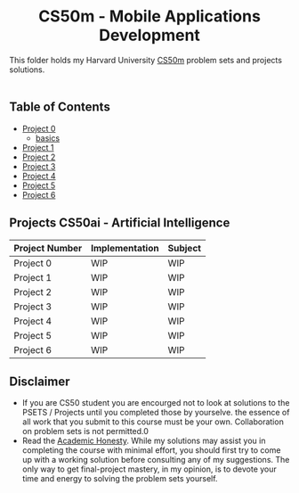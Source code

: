 <h1 align="center"> CS50m - Mobile Applications Development </h1>

This folder holds my Harvard University <a href="https://cs50.harvard.edu/mobile/2018/">CS50m</a> problem sets and projects solutions.
<br/><br/>

## Table of Contents
- [Project 0](project0)
  - [basics](project0/basic)
- [Project 1](project1)
- [Project 2](project2)
- [Project 3](project3)
- [Project 4](project4)
- [Project 5](project5)
- [Project 6](project5)


## Projects CS50ai - Artificial Intelligence
| Project Number | Implementation                         | Subject                  |
| -------------- | -------------------------------------- | ------------------------ |
| Project 0      | WIP                                    | WIP                      |
| Project 1      | WIP                                    | WIP                      |
| Project 2      | WIP                                    | WIP                      |
| Project 3      | WIP                                    | WIP                      |
| Project 4      | WIP                                    | WIP                      |
| Project 5      | WIP                                    | WIP                      |
| Project 6      | WIP                                    | WIP                      |

## Disclaimer
- If you are CS50 student you are encourged not to look at solutions to the PSETS / Projects until you completed those by yourselve. the essence of all work that you submit to this course must be your own. Collaboration on problem sets is not permitted.0
- Read the [Academic Honesty](https://cs50.harvard.edu/x/2021/honesty/). While my solutions may assist you in completing the course with minimal effort, you should first try to come up with a working solution before consulting any of my suggestions. The only way to get final-project mastery, in my opinion, is to devote your time and energy to solving the problem sets yourself.